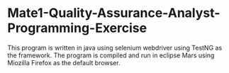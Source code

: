 # Mate1-Quality-Assurance-Analyst-Programming-Exercise
This program is written in java using selenium webdriver using TestNG as the framework.
The program is compiled and run in eclipse Mars using Miozilla Firefox as the default browser.
